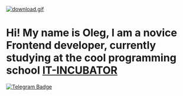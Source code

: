 
<!-- [![a1.gif](https://i.postimg.cc/nrVjMZ63/a1.gif)](https://postimg.cc/mzq25xZ9) -->

[![download.gif](https://i.postimg.cc/JzySkX8k/download.gif)](https://postimg.cc/gxWM9nnz)

<!-- [![download-1.gif](https://i.postimg.cc/PxB4pSWL/download-1.gif)](https://postimg.cc/VrWM2BH1) -->


# Hi! My name is Oleg, I am a novice Frontend developer, currently studying at the cool programming school [IT-INCUBATOR](https://it-incubator.io/)




<p align="left">
    <a href="https://t.me/arefevoleg" target="_blank">
    <img src="https://img.shields.io/badge/-telegram-blue?style=for-the-badge&logo=telegram&logoColor=fff" alt="Telegram Badge">
  </a>


